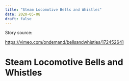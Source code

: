 ```yaml
---
title: "Steam Locomotive Bells and Whistles" 
date: 2020-05-08 
draft: false 
---
```


Story source:

https://vimeo.com/ondemand/bellsandwhistles/172452641


# Steam Locomotive Bells and Whistles

